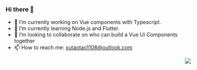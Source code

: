 ### Hi there 👋

- 🔭 I’m currently working on Vue components with Typescript.
- 🌱 I’m currently learning Node.js and Flutter.
- 👯 I’m looking to collaborate on who can build a Vue Ui Components together
- 📫 How to reach me: xutaotao1108@outlook.com


<img align='right' src="https://github-readme-stats.vercel.app/api?username=Xutaotaotao&show_icons=true">
